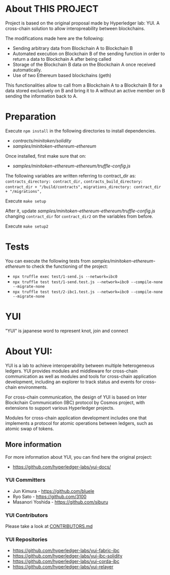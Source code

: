 # About THIS PROJECT

Project is based on the original proposal made by Hyperledger lab: YUI. A cross-chain solution to allow interopreability between blockchains.

The modifications made here are the following:

- Sending arbitrary data from Blockchain A to Blockchain B
- Automated execution on Blockchain B of the sending function in order to return a data to Blockchain A after being called
- Storage of the Blockchain B data on the Blockchain A once received automatically.
- Use of two Ethereum based blockchains (geth)

This functionalities allow to call from a Blockchain A to a Blockchain B for a data stored exclusively on B and bring it to A without an active member on B sending the information back to A.

# Preparation

Execute `npm install` in the following directories to install dependencies.

- *contracts/minitoken/solidity*
- *samples/minitoken-ethereum-ethereum*

Once installed, first make sure that on:

- *samples/minitoken-ethereum-ethereum/truffle-config.js*

The following variables are written referring to contract_dir as:
`contracts_directory: contract_dir,`
`contracts_build_directory: contract_dir + "/build/contracts",`
`migrations_directory: contract_dir + "/migrations",`

Execute `make setup`

After it, update  *samples/minitoken-ethereum-ethereum/truffle-config.js* changing `contract_dir` for `contract_dir2` on the variables from before.

Execute `make setup2`

# Tests

You can execute the following tests from *samples/minitoken-ethereum-ethereum* to check the functioning of the project:

- `npx truffle exec test/1-send.js --network=ibc0`
- `npx truffle test test/1-send.test.js --network=ibc0 --compile-none --migrate-none`
- `npx truffle test test/2-ibc1.test.js --network=ibc0 --compile-none --migrate-none`


# YUI

"YUI" is japanese word to represent knot, join and connect

# About YUI:

YUI is a lab to achieve interoperability between multiple heterogeneous ledgers. YUI provides modules and middleware for cross-chain communication as well as modules and tools for cross-chain application development, including an explorer to track status and events for cross-chain environments.

For cross-chain communication, the design of YUI is based on Inter Blockchain Communication (IBC) protocol by Cosmos project, with extensions to support various Hyperledger projects.

Modules for cross-chain application development includes one that implements a protocol for atomic operations between ledgers, such as atomic swap of tokens.

## More information

For more information about YUI, you can find here the original project: 
- https://github.com/hyperledger-labs/yui-docs/

### YUI Committers

- Jun Kimura - https://github.com/bluele
- Ryo Sato - https://github.com/3100
- Masanori Yoshida - https://github.com/siburu

### YUI Contributors

Please take a look at [CONTRIBUTORS.md](./CONTRIBUTORS.md)

### YUI Repositories

- https://github.com/hyperledger-labs/yui-fabric-ibc
- https://github.com/hyperledger-labs/yui-ibc-solidity
- https://github.com/hyperledger-labs/yui-corda-ibc
- https://github.com/hyperledger-labs/yui-relayer

